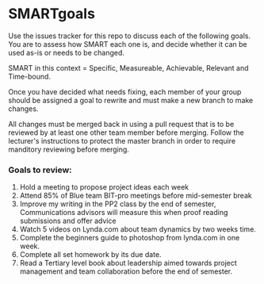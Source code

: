# SMARTgoals
Use the issues tracker for this repo to discuss each of the following goals. You are to assess how SMART each one is, and decide whether it can be used as-is or needs to be changed.

SMART in this context = Specific, Measureable, Achievable, Relevant and Time-bound.

Once you have decided what needs fixing, each member of your group should be assigned a goal to rewrite and must make a new branch to make changes.

All changes must be merged back in using a pull request that is to be reviewed by at least one other team member before merging. Follow the lecturer's instructions to protect the master branch in order to require manditory reviewing before merging.

### Goals to review:

1. Hold a meeting to propose project ideas each week
2. Attend 85% of Blue team BIT-pro meetings before mid-semester break
3. Improve my writing in the PP2 class by the end of semester, Communications advisors will measure this when proof reading submissions and offer advice
4. Watch 5 videos on Lynda.com about team dynamics by two weeks time.
5. Complete the beginners guide to photoshop from lynda.com in one week.
6. Complete all set homework by its due date.
7. Read a Tertiary level book about leadership aimed towards project management and team collaboration before the end of semester.